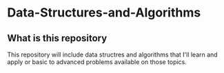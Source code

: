 # Data-Structures-and-Algorithms

## What is this repository
This repository will include data structres and algorithms that I'll learn and apply or basic to advanced problems available on those topics.
